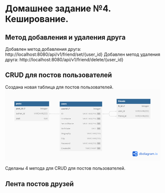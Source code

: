 # Домашнее задание №4. Кеширование.

## Метод добавления и удаления друга

Добавлен метод добавления друга: http://localhost:8080/api/v1/friend/set/{user_id}
Добавлен метод удаления друга: http://localhost:8080/api/v1/friend/delete/{user_id}

## CRUD для постов пользователей

Создана новая таблица для постов пользователей.
![posts table](<OTUS HW.png>)

Сделаны 4 метода для CRUD для постов пользователей.


## Лента постов друзей

